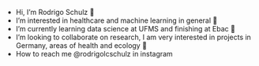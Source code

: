 - Hi, I’m Rodrigo Schulz 👋
- I’m interested in healthcare and machine learning in general 🧠
- I’m currently learning data science at UFMS and finishing at Ebac 📘
- I’m looking to collaborate on research, I am very interested in projects in Germany, areas of health and ecology 🔬
- How to reach me @rodrigolcschulz in instagram

<!---
rodrigolcschulz/rodrigolcschulz is a ✨ special ✨ repository because its `README.md` (this file) appears on your GitHub profile.
You can click the Preview link to take a look at your changes.
--->
